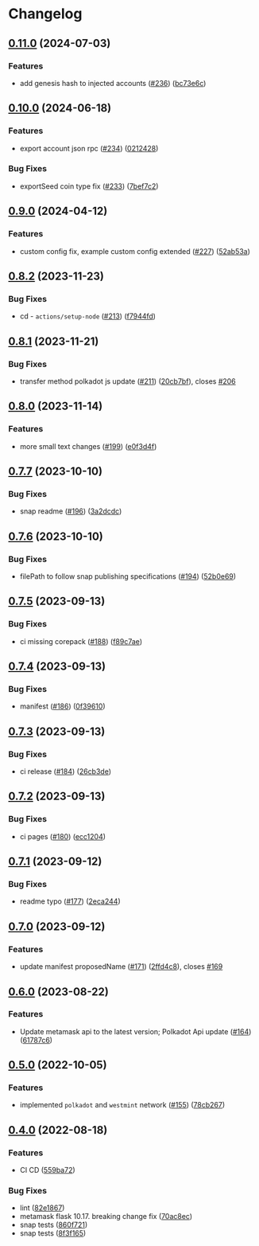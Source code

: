 # Changelog

## [0.11.0](https://github.com/ChainSafe/metamask-snap-polkadot/compare/polkadot-snap-v0.10.0...polkadot-snap-v0.11.0) (2024-07-03)


### Features

* add genesis hash to injected accounts ([#236](https://github.com/ChainSafe/metamask-snap-polkadot/issues/236)) ([bc73e6c](https://github.com/ChainSafe/metamask-snap-polkadot/commit/bc73e6ca7c229945dc513195f8b58377a0f99505))

## [0.10.0](https://github.com/ChainSafe/metamask-snap-polkadot/compare/polkadot-snap-v0.9.0...polkadot-snap-v0.10.0) (2024-06-18)


### Features

* export account json rpc ([#234](https://github.com/ChainSafe/metamask-snap-polkadot/issues/234)) ([0212428](https://github.com/ChainSafe/metamask-snap-polkadot/commit/021242814fcb82832f5fb78c0a1c3c76b9437f13))


### Bug Fixes

* exportSeed coin type fix ([#233](https://github.com/ChainSafe/metamask-snap-polkadot/issues/233)) ([7bef7c2](https://github.com/ChainSafe/metamask-snap-polkadot/commit/7bef7c2b3f99ad5f45a6a411c044667a773e78c8))

## [0.9.0](https://github.com/ChainSafe/metamask-snap-polkadot/compare/polkadot-snap-v0.8.2...polkadot-snap-v0.9.0) (2024-04-12)


### Features

* custom config fix, example custom config extended ([#227](https://github.com/ChainSafe/metamask-snap-polkadot/issues/227)) ([52ab53a](https://github.com/ChainSafe/metamask-snap-polkadot/commit/52ab53a93991e27b42de8a7da6542021331c419d))

## [0.8.2](https://github.com/ChainSafe/metamask-snap-polkadot/compare/polkadot-snap-v0.8.1...polkadot-snap-v0.8.2) (2023-11-23)


### Bug Fixes

* cd - `actions/setup-node` ([#213](https://github.com/ChainSafe/metamask-snap-polkadot/issues/213)) ([f7944fd](https://github.com/ChainSafe/metamask-snap-polkadot/commit/f7944fdd2d0af4bc6c68dc61ed3018a71c1b4d87))

## [0.8.1](https://github.com/ChainSafe/metamask-snap-polkadot/compare/polkadot-snap-v0.8.0...polkadot-snap-v0.8.1) (2023-11-21)


### Bug Fixes

* transfer method polkadot js update ([#211](https://github.com/ChainSafe/metamask-snap-polkadot/issues/211)) ([20cb7bf](https://github.com/ChainSafe/metamask-snap-polkadot/commit/20cb7bf5e7bc41af0353c73b94e6c70269a9cc28)), closes [#206](https://github.com/ChainSafe/metamask-snap-polkadot/issues/206)

## [0.8.0](https://github.com/ChainSafe/metamask-snap-polkadot/compare/polkadot-snap-v0.7.7...polkadot-snap-v0.8.0) (2023-11-14)


### Features

* more small text changes ([#199](https://github.com/ChainSafe/metamask-snap-polkadot/issues/199)) ([e0f3d4f](https://github.com/ChainSafe/metamask-snap-polkadot/commit/e0f3d4fc0be7366c62211e29d3a276e4fab5669e))

## [0.7.7](https://github.com/ChainSafe/metamask-snap-polkadot/compare/polkadot-snap-v0.7.6...polkadot-snap-v0.7.7) (2023-10-10)


### Bug Fixes

* snap readme ([#196](https://github.com/ChainSafe/metamask-snap-polkadot/issues/196)) ([3a2dcdc](https://github.com/ChainSafe/metamask-snap-polkadot/commit/3a2dcdcdb09c496ffb28271f36f0c2c48ce11e55))

## [0.7.6](https://github.com/ChainSafe/metamask-snap-polkadot/compare/polkadot-snap-v0.7.5...polkadot-snap-v0.7.6) (2023-10-10)


### Bug Fixes

* filePath to follow snap publishing specifications  ([#194](https://github.com/ChainSafe/metamask-snap-polkadot/issues/194)) ([52b0e69](https://github.com/ChainSafe/metamask-snap-polkadot/commit/52b0e6974d054fe439d6222bf241696a7199db1a))

## [0.7.5](https://github.com/ChainSafe/metamask-snap-polkadot/compare/polkadot-snap-v0.7.4...polkadot-snap-v0.7.5) (2023-09-13)


### Bug Fixes

* ci missing corepack ([#188](https://github.com/ChainSafe/metamask-snap-polkadot/issues/188)) ([f89c7ae](https://github.com/ChainSafe/metamask-snap-polkadot/commit/f89c7ae1e947ced093e7923e209cf4784517243c))

## [0.7.4](https://github.com/ChainSafe/metamask-snap-polkadot/compare/polkadot-snap-v0.7.3...polkadot-snap-v0.7.4) (2023-09-13)


### Bug Fixes

* manifest ([#186](https://github.com/ChainSafe/metamask-snap-polkadot/issues/186)) ([0f39610](https://github.com/ChainSafe/metamask-snap-polkadot/commit/0f39610bd3c3254d445255ee92f8ca23641aa38a))

## [0.7.3](https://github.com/ChainSafe/metamask-snap-polkadot/compare/polkadot-snap-v0.7.2...polkadot-snap-v0.7.3) (2023-09-13)


### Bug Fixes

* ci release ([#184](https://github.com/ChainSafe/metamask-snap-polkadot/issues/184)) ([26cb3de](https://github.com/ChainSafe/metamask-snap-polkadot/commit/26cb3de81d5d99c23b15b58daac45f3baf61ca44))

## [0.7.2](https://github.com/ChainSafe/metamask-snap-polkadot/compare/polkadot-snap-v0.7.1...polkadot-snap-v0.7.2) (2023-09-13)


### Bug Fixes

* ci pages ([#180](https://github.com/ChainSafe/metamask-snap-polkadot/issues/180)) ([ecc1204](https://github.com/ChainSafe/metamask-snap-polkadot/commit/ecc12045accbfaf81436019698144faae8c99ba6))

## [0.7.1](https://github.com/ChainSafe/metamask-snap-polkadot/compare/polkadot-snap-v0.7.0...polkadot-snap-v0.7.1) (2023-09-12)


### Bug Fixes

* readme typo ([#177](https://github.com/ChainSafe/metamask-snap-polkadot/issues/177)) ([2eca244](https://github.com/ChainSafe/metamask-snap-polkadot/commit/2eca244913e91d1eae01d1c0d6182d3fb34ab2f2))

## [0.7.0](https://github.com/ChainSafe/metamask-snap-polkadot/compare/polkadot-snap-v0.6.0...polkadot-snap-v0.7.0) (2023-09-12)


### Features

* update manifest proposedName ([#171](https://github.com/ChainSafe/metamask-snap-polkadot/issues/171)) ([2ffd4c8](https://github.com/ChainSafe/metamask-snap-polkadot/commit/2ffd4c8b2dc6d06733b766a2d92a88fbf94f4a30)), closes [#169](https://github.com/ChainSafe/metamask-snap-polkadot/issues/169)

## [0.6.0](https://github.com/ChainSafe/metamask-snap-polkadot/compare/polkadot-snap-v0.5.0...polkadot-snap-v0.6.0) (2023-08-22)


### Features

* Update metamask api to the latest version; Polkadot Api update ([#164](https://github.com/ChainSafe/metamask-snap-polkadot/issues/164)) ([61787c6](https://github.com/ChainSafe/metamask-snap-polkadot/commit/61787c6d2193e7ec6dee6cf3ecfae4b855717092))

## [0.5.0](https://github.com/ChainSafe/metamask-snap-polkadot/compare/polkadot-snap-v0.4.0...polkadot-snap-v0.5.0) (2022-10-05)


### Features

* implemented `polkadot` and `westmint` network ([#155](https://github.com/ChainSafe/metamask-snap-polkadot/issues/155)) ([78cb267](https://github.com/ChainSafe/metamask-snap-polkadot/commit/78cb26742cf4fa7b4ffc88a36e6718c47e2d3e73))

## [0.4.0](https://github.com/ChainSafe/metamask-snap-polkadot/compare/polkadot-snap-v0.3.0...polkadot-snap-v0.4.0) (2022-08-18)


### Features

* CI CD ([559ba72](https://github.com/ChainSafe/metamask-snap-polkadot/commit/559ba722def6b5a95360d4f5daead1bdabb27f82))


### Bug Fixes

* lint ([82e1867](https://github.com/ChainSafe/metamask-snap-polkadot/commit/82e1867e09eb420839b4c2360ba60ce0677645fc))
* metamask flask 10.17. breaking change fix ([70ac8ec](https://github.com/ChainSafe/metamask-snap-polkadot/commit/70ac8ec42fa2873c34d59ed49e7c04d26b5163f1))
* snap tests ([860f721](https://github.com/ChainSafe/metamask-snap-polkadot/commit/860f721e202b37f2e9c41b0f1392074b7debdde6))
* snap tests ([8f3f165](https://github.com/ChainSafe/metamask-snap-polkadot/commit/8f3f165d43af9d8a2fff3cd21251ba7a9ddab7cb))
